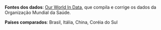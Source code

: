 **Fontes dos dados**: [Our World In Data](https://ourworldindata.org/coronavirus-source-data), que compila e corrige os dados da Organização Mundial da Saúde.

**Países comparados**: Brasil, Itália, China, Coréia do Sul